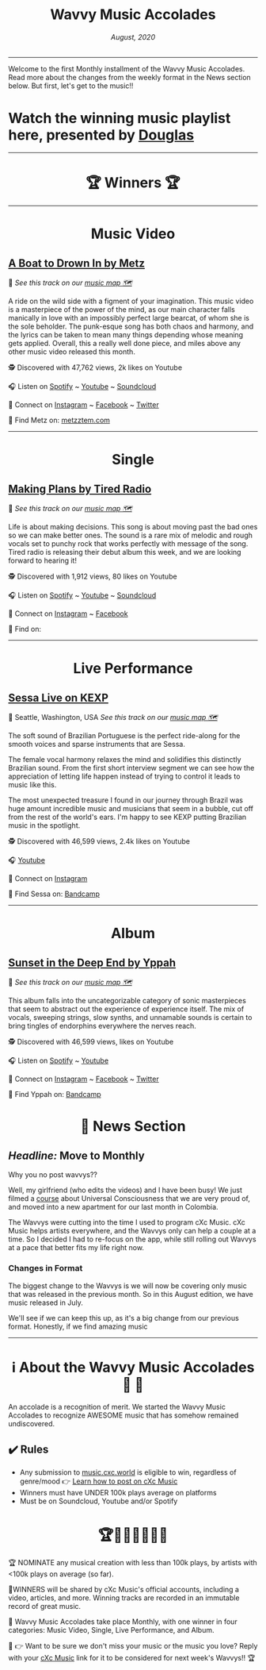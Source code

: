 
# <center> **Wavvy Music Accolades**</center> 
###### <center> August, 2020</center> 
<hr>

Welcome to the first Monthly installment of the Wavvy Music Accolades. Read more about the changes from the weekly format in the News section below. But first, let's get to the music!!

# Watch the winning music playlist here, presented by [Douglas](https://douglas.life)




<hr>

# <center>🏆 Winners 🏆 </center>

<hr>

#  <center> **Music Video**</center> 



## [A Boat to Drown In by Metz](https://www.youtube.com/watch?v=rTi4fwmgqtY)
📍 
*See this track on our [music map 🗺️]()*
</center>

A ride on the wild side with a figment of your imagination. This music video is a masterpiece of the power of the mind, as our main character falls manically in love with an impossibly perfect large bearcat, of whom she is the sole beholder. The punk-esque song has both chaos and harmony, and the lyrics can be taken to mean many things depending whose meaning gets applied. Overall, this a really well done piece, and miles above any other music video released this month.

🕵 Discovered with 47,762 views, 2k likes on Youtube

🎧 Listen on [Spotify]() ~ [Youtube](https://www.youtube.com/watch?v=rTi4fwmgqtY) ~ [Soundcloud]() 

💫 Connect on [Instagram](https://www.instagram.com/metz_theband/) ~ [Facebook](https://www.facebook.com/metz/) ~ [Twitter](https://twitter.com/METZtheband)

🔗 Find Metz on: [metzztem.com](https://www.metzztem.com/)

<hr>


#  <center> **Single**</center> 

## [Making Plans by Tired Radio](https://www.youtube.com/watch?v=2N4IvGcu8d4)
📍 
*See this track on our [music map 🗺️]()*

Life is about making decisions. This song is about moving past the bad ones so we can make better ones. The sound is a rare mix of melodic and rough vocals set to punchy rock that works perfectly with message of the song. Tired radio is releasing their debut album this week, and we are looking forward to hearing it! 


</center>


🕵 Discovered with 1,912 views, 80 likes on Youtube

🎧 Listen on [Spotify](https://open.spotify.com/artist/6im3GUuYNQtmULnJgTuEpk?si=oQWiZnuGScqY0uAoxu8Lag) ~ [Youtube](https://www.youtube.com/watch?v=2N4IvGcu8d4) ~ [Soundcloud](https://soundcloud.com/tiredradiomusic)


💫 Connect on [Instagram](https://www.instagram.com/tired_radio/) ~ [Facebook](https://www.facebook.com/tiredradiomusic) 


🔗 Find  on: []()

<hr>

#  <center>**Live Performance**</center>

## [Sessa Live on KEXP](https://www.youtube.com/watch?v=OIlLSQt0ymk)
📍 Seattle, Washington, USA
*See this track on our [music map 🗺️]()*
</center>
The soft sound of Brazilian Portuguese is the perfect ride-along for the smooth voices and sparse instruments that are Sessa.

The female vocal harmony relaxes the mind and solidifies this distinctly Brazilian sound. From the first short interview segment we can see how the appreciation of letting life happen instead of trying to control it leads to music like this. 

The most unexpected treasure I found in our journey through Brazil was huge amount incredible music and musicians that seem in a bubble, cut off from the rest of the world's ears. I'm happy to see KEXP putting Brazilian music in the spotlight. 



🕵 Discovered with 46,599 views, 2.4k likes on Youtube

🎧  [Youtube](https://www.youtube.com/watch?v=OIlLSQt0ymk)

💫 Connect on [Instagram](https://www.instagram.com/sessa.sessa.sessa/)

🔗 Find Sessa on: [Bandcamp](https://sessa.bandcamp.com/)

<hr>

#  <center>**Album**</center>
## [Sunset in the Deep End by Yppah](https://www.youtube.com/watch?v=VlBDCFu3W74)
📍 
*See this track on our [music map 🗺️]()*
 
</center>
This album falls into the uncategorizable category of sonic masterpieces that seem to abstract out the experience of experience itself. The mix of vocals, sweeping strings, slow synths, and unnamable sounds is certain to bring tingles of endorphins everywhere the nerves reach. 


🕵 Discovered with 46,599 views,  likes on Youtube

🎧 Listen on [Spotify](https://open.spotify.com/album/59EqWBWko9lpBkPGYUtFPT?si=HnDjvhteSgm_u27BT1sMvQ) ~ [Youtube](https://www.youtube.com/watch?v=VlBDCFu3W74)

💫 Connect on [Instagram](https://www.instagram.com/_yppah_/) ~ [Facebook](https://www.facebook.com/yppahmusic) ~ [Twitter](https://twitter.com/_yppah_)

🔗 Find Yppah on: [Bandcamp](https://yppah.bandcamp.com)



# <center>📰 News Section </center>
## *Headline:* Move to Monthly
Why you no post wavvys??

Well, my girlfriend (who edits the videos) and I have been busy! We just filmed a [course](https://github.com/dougbutner/universal-consciousness) about Universal Consciousness that we are very proud of, and moved into a new apartment for our last month in Colombia.

The Wavvys were cutting into the time I used to program cXc Music. cXc Music helps artists everywhere, and the Wavvys only can help a couple at a time. So I decided I had to re-focus on the app, while still rolling out Wavvys at a pace that better fits my life right now. 

### Changes in Format
The biggest change to the Wavvys is we will now be covering only music that was released in the previous month. So in this August edition, we have music released in July. 

We'll see if we can keep this up, as it's a big change from our previous format. Honestly, if we find amazing music 

<hr>

# <center>ℹ️ About the Wavvy Music Accolades🕺 🌊 </center>

An accolade is a recognition of merit. We started the Wavvy Music Accolades to recognize AWESOME music that has somehow remained undiscovered.


## ✔️ Rules
- Any submission to [music.cxc.world](https://music.cxc.world) is eligible to win, regardless of genre/mood  👉 [Learn how to post on cXc Music](https://docs.cxc.world/knowledge-base/how-to-add-music/)
- Winners must have UNDER 100k plays average on platforms
- Must be on Soundcloud, Youtube and/or Spotify


#  <center>🏆🥇🎼🎶🎵🏅🎊</center>


🏆 NOMINATE any musical creation with less than 100k plays, by artists with <100k plays on average (so far).

🥇WINNERS will be shared by cXc Music's official accounts, including a video, articles, and more. Winning tracks are recorded in an immutable record of great music. 

🌊 Wavvy Music Accolades take place Monthly, with one winner in four categories: Music Video, Single, Live Performance, and Album.

🔑 👉 Want to be sure we don't miss your music or the music you love? Reply with your [cXc Music](https://music.cxc.world) link for it to be considered for next week's Wavvys!! 🏆
<!--stackedit_data:
eyJoaXN0b3J5IjpbLTExNzA2MDEyMDIsLTEwNTEwNzc1MTMsMT
AwMTM5ODEyNSwtMTg0NjY3MjYxMyw5MjUxODgxNTQsLTY4Mzg2
NjE0MSwtMTUzMzU3OTM2MCwtMzc0ODkwOTIzLDE5NTA5MTQ2OT
UsMTczNDE3NzY4LC0xMTU0NTE5NzAzLC0xMDQ3NTU5NDcxLDIw
OTY5MjQzMzNdfQ==
-->